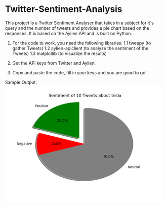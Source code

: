 # Twitter-Sentiment-Analysis
This project is a Twitter Sentiment Analyser that takes in a subject for it's query and the number of tweets and provides a pie chart based on the responses. It is based on the Aylien API and is built on Python. 

1. For the code to work, you need the following libraries:
 1.1 tweepy (to gather Tweets)
 1.2 aylien-apiclient (to analyze the sentiment of the Tweets)
 1.3 matplotlib (to visualize the results)

2. Get the API keys from Twitter and Aylien.
3. Copy and paste the code, fill in your keys and you are good to go!

Sample Output: 
![](Sentiment_Analysis_of_10_Tweets_About_tesla.png)
